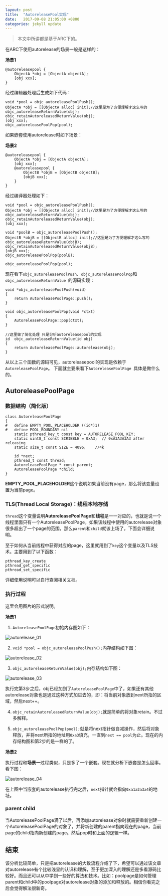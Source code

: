 ```yaml
---
layout: post
title:  "AutoreleasePool实现"
date:   2017-09-08 21:05:00 +0800
categories: jekyll update
---
```

>本文中所讲都是基于ARC下的。

在ARC下使用autorelease的场景一般是这样的：

**场景1**

```
@autoreleasepool {
	ObjectA *obj = [ObjectA objectA];
	[obj xxx];
}
```
经过编辑器处理后生成如下代码：

```
void *pool = objc_autoreleasePoolPush();
ObjectA *obj = [[ObjectA alloc] init];//这里是为了方便理解才这么写的
objc_autoreleaseReturnValue(obj);
objc_retainAutoreleasedReturnValue(obj);
[obj xxx];
objc_autoreleasePoolPop(pool);
```
如果嵌套使用autorelease时如下场景：

**场景2**

```
@autoreleasepool {
	ObjectA *obj = [ObjectA objectA];
	[obj xxx];
	@autoreleasepool {
		ObjectB *objB = [ObjectB objectB];
		[objB xxx];
	}
}
```
经过编译器处理如下：

```
void *pool = objc_autoreleasePoolPush();
ObjectA *obj = [[ObjectA alloc] init];//这里是为了方便理解才这么写的
objc_autoreleaseReturnValue(obj);
objc_retainAutoreleasedReturnValue(obj);
[obj xxx];

void *poolB = objc_autoreleasePoolPush();
ObjectB *objB = [[ObjectB alloc] init];//这里是为了方便理解才这么写的
objc_autoreleaseReturnValue(objB);
objc_retainAutoreleasedReturnValue(objB);
[objB xxx];
objc_autoreleasePoolPop(poolB);

objc_autoreleasePoolPop(pool);
```
现在看下`objc_autoreleasePoolPush`、`objc_autoreleasePoolPop`和`objc_autoreleaseReturnValue `的源码实现：

```
void *objc_autoreleasePoolPush(void)
{
    return AutoreleasePoolPage::push();
}

void objc_autoreleasePoolPop(void *ctxt)
{
    AutoreleasePoolPage::pop(ctxt);
}

//这里做了简化处理 只是分析autoreleasepool的实现
id  objc_autoreleaseReturnValue(id obj)
{
	return AutoreleasePoolPage::autorelease(obj);
}

```
从以上三个函数的源码可见，autoreleasepool的实现是依赖于`AutoreleasePoolPage`。
下面就主要来看下`AutoreleasePoolPage `具体是做什么的。

## AutoreleasePoolPage
### 数据结构（简化版）
```
class AutoreleasePoolPage 
{
#   define EMPTY_POOL_PLACEHOLDER ((id*)1)
#   define POOL_BOUNDARY nil
    static pthread_key_t const key = AUTORELEASE_POOL_KEY;
    static uint8_t const SCRIBBLE = 0xA3;  // 0xA3A3A3A3 after releasing
    static size_t const SIZE = 4096;	//4k

    id *next;
    pthread_t const thread;
    AutoreleasePoolPage * const parent;
    AutoreleasePoolPage *child;
}
```
**EMPTY_POOL_PLACEHOLDER**这个说明如果当前没有page，那么将该变量设置为当前page。
### TLS(Thread Local Storage)：线程本地存储
`thread`这个变量说明**AutoreleasePoolPage**和**线程**是一一对应的，也就是说一个线程里面只有一个AutoreleasePoolPage，如果该线程中使用的autorelease对象很多超出了一个page的范围，那么`parent`和`child`就该上场了，下面会详细说明。

至于如何从当前线程中获得对应的page，这里就用到了`key`这个变量以及TLS技术。主要用到了以下函数：

```
pthread_key_create
pthread_get_specific
pthread_set_specific
```
详细使用说明可以自行查阅相关文档。

### 执行过程
这里会用图片的形式说明。

**场景1**

1. `AutoreleasePoolPage`初始内存图如下：

![autorelease_01](https://github.com/war3tiger/war3tiger.github.io/blob/master/resources/AutoreleasePoolPage/autorelease_01.png?raw=true)

2. `void *pool = objc_autoreleasePoolPush();`内存结构如下图：

![autorelease_02](https://raw.githubusercontent.com/war3tiger/war3tiger.github.io/master/resources/AutoreleasePoolPage/autorelease_02.png)

3. `objc_autoreleaseReturnValue(obj);`内存结构如下图：

![autorelease_03](https://github.com/war3tiger/war3tiger.github.io/blob/master/resources/AutoreleasePoolPage/autorelease_03.png?raw=true)

执行完第3步之后，obj已经加到了`AutoreleasePoolPage`中了，如果还有其他autorelease对象也是通过这种方式加进去的，即：将当前对象放到next所指的区域，然后next++。

4. `objc_retainAutoreleasedReturnValue(obj);`就是简单的将对象retain。不过多解释。

5. `objc_autoreleasePoolPop(pool);`就是将next指针做自减操作，然后将对象释放，并将next所指的地址用`0xa3`填充，一直到`next == pool`为止。现在的内存结构图和第2步的是一样的了。

**场景2**

执行过程和**场景一**过程类似，只是多了一个嵌套。现在就分析下嵌套是怎么回事。看下图：

![autorelease_04](https://raw.githubusercontent.com/war3tiger/war3tiger.github.io/master/resources/AutoreleasePoolPage/autorelease_04.png)

在上图中当嵌套的autorelease执行完之后，`next`指针就会指向`0xa1a2a3a4`的地址。

### parent child
当AutoreleasePoolPage满了以后，再添加autorelease对象时就需要重新创建一个AutoreleasePoolPage的对象了，并将新创建的parent指向现在的page，当前page的child指向新创建的page。然后pop时和上面的逻辑一样。

## 结束
该分析比较简单，只是把autorelease的大致流程介绍了下，希望可以通过该文章对autorelease有个比较浅显的认识和理解，至于更加深入的理解还是多看源码比较好。而且还可以从中学到一些好的算法和技术。比如：poolpage是如何管理parent和child中的poolpage对autorelease对象的添加和释放的。相信你看完之后会觉得解法很新奇。